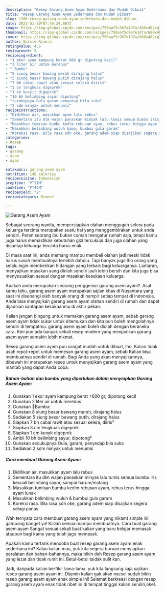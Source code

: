 ```yaml
---
description: "Resep Garang Asem Ayam Sederhana dan Mudah Dibuat"
title: "Resep Garang Asem Ayam Sederhana dan Mudah Dibuat"
slug: 1200-resep-garang-asem-ayam-sederhana-dan-mudah-dibuat
date: 2021-01-20T07:40:24.867Z
image: https://img-global.cpcdn.com/recipes/750aaf5c967e1d7a/680x482cq70/garang-asem-ayam-foto-resep-utama.jpg
thumbnail: https://img-global.cpcdn.com/recipes/750aaf5c967e1d7a/680x482cq70/garang-asem-ayam-foto-resep-utama.jpg
cover: https://img-global.cpcdn.com/recipes/750aaf5c967e1d7a/680x482cq70/garang-asem-ayam-foto-resep-utama.jpg
author: Gussie Rivera
ratingvalue: 4.6
reviewcount: 3
recipeingredient:
- "1 ekor ayam kampung berat 600 gr dipotong kecil"
- "2 liter air untuk merebus"
- " Bumbu"
- "8 siung besar bawang merah dirajang halus"
- "5 siung besar bawang putih dirajang halus"
- "7 bh cabai rawit atau sesuai selera diiris"
- "3 cm lengkuas digeprek"
- "1 cm kunyit digeprek"
- "10 bh belimbing sayur dipotong"
- "secukupnya Gula garam penyedap bila suka"
- "2 sdm minyak untuk menumis"
recipeinstructions:
- "Didihkan air, masukkan ayam lalu rebus"
- "Sementara itu dlm wajan panaskan minyak lalu tumis semua bumbu iris kecuali belimbing sayur, sampai harum/matang"
- "Masukkan tumisan bumbu kedlm rebusan ayam, rebus terus hingga ayam lunak"
- "Masukkan belimbing wuluh &amp; bumbui gula garam"
- "Koreksi rasa. Bila rasa sdh oke, garang adem siap disajikan segera selagi panas"
categories:
- Resep
tags:
- garang
- asem
- ayam

katakunci: garang asem ayam 
nutrition: 145 calories
recipecuisine: Indonesian
preptime: "PT11M"
cooktime: "PT43M"
recipeyield: "2"
recipecategory: Dinner

---
```



![Garang Asem Ayam](https://img-global.cpcdn.com/recipes/750aaf5c967e1d7a/680x482cq70/garang-asem-ayam-foto-resep-utama.jpg)

Sebagai seorang wanita, mempersiapkan olahan menggugah selera pada keluarga tercinta merupakan suatu hal yang menggembirakan untuk anda sendiri. Peran seorang ibu bukan cuman mengatur rumah saja, tetapi kamu juga harus memastikan kebutuhan gizi tercukupi dan juga olahan yang disantap keluarga tercinta harus enak.

Di masa  saat ini, anda memang mampu membeli olahan jadi meski tidak harus susah membuatnya terlebih dahulu. Tapi banyak juga lho orang yang selalu ingin memberikan hidangan yang terbaik bagi keluarganya. Lantaran, menyajikan masakan yang diolah sendiri jauh lebih bersih dan kita juga bisa menyesuaikan sesuai dengan masakan kesukaan keluarga. 



Apakah anda merupakan seorang penggemar garang asem ayam?. Asal kamu tahu, garang asem ayam merupakan sajian khas di Nusantara yang saat ini disenangi oleh banyak orang di hampir setiap tempat di Indonesia. Anda bisa menyajikan garang asem ayam olahan sendiri di rumah dan dapat dijadikan santapan kesukaanmu di akhir pekan.

Kalian jangan bingung untuk memakan garang asem ayam, sebab garang asem ayam tidak sukar untuk ditemukan dan kita pun boleh mengolahnya sendiri di tempatmu. garang asem ayam boleh diolah dengan beraneka cara. Kini pun ada banyak sekali resep modern yang menjadikan garang asem ayam semakin lebih nikmat.

Resep garang asem ayam pun sangat mudah untuk dibuat, lho. Kalian tidak usah repot-repot untuk memesan garang asem ayam, sebab Kalian bisa membuatnya sendiri di rumah. Bagi Anda yang akan menyajikannya, dibawah ini merupakan resep untuk menyajikan garang asem ayam yang mantab yang dapat Anda coba.

<!--inarticleads1-->

##### Bahan-bahan dan bumbu yang diperlukan dalam menyiapkan Garang Asem Ayam:

1. Gunakan 1 ekor ayam kampung berat ±600 gr, dipotong kecil
1. Gunakan 2 liter air untuk merebus
1. Gunakan  🐤Bumbu:
1. Gunakan 8 siung besar bawang merah, dirajang halus
1. Sediakan 5 siung besar bawang putih, dirajang halus
1. Siapkan 7 bh cabai rawit atau sesuai selera, diiris²
1. Siapkan 3 cm lengkuas digeprek
1. Siapkan 1 cm kunyit digeprek
1. Ambil 10 bh belimbing sayur, dipotong²
1. Gunakan secukupnya Gula, garam, penyedap bila suka
1. Sediakan 2 sdm minyak untuk menumis




<!--inarticleads2-->

##### Cara membuat Garang Asem Ayam:

1. Didihkan air, masukkan ayam lalu rebus
1. Sementara itu dlm wajan panaskan minyak lalu tumis semua bumbu iris kecuali belimbing sayur, sampai harum/matang
1. Masukkan tumisan bumbu kedlm rebusan ayam, rebus terus hingga ayam lunak
1. Masukkan belimbing wuluh &amp; bumbui gula garam
1. Koreksi rasa. Bila rasa sdh oke, garang adem siap disajikan segera selagi panas




Wah ternyata cara membuat garang asem ayam yang nikamt simple ini gampang banget ya! Kalian semua mampu membuatnya. Cara buat garang asem ayam Sangat sesuai sekali buat kalian yang baru belajar memasak ataupun bagi kamu yang telah jago memasak.

Apakah kamu tertarik mencoba buat resep garang asem ayam enak sederhana ini? Kalau kalian mau, yuk kita segera buruan menyiapkan peralatan dan bahan-bahannya, maka bikin deh Resep garang asem ayam yang lezat dan tidak rumit ini. Betul-betul taidak sulit kan. 

Jadi, daripada kalian berfikir lama-lama, yuk kita langsung saja sajikan resep garang asem ayam ini. Dijamin kalian gak akan nyesel sudah bikin resep garang asem ayam enak simple ini! Selamat berkreasi dengan resep garang asem ayam enak tidak ribet ini di tempat tinggal kalian sendiri,oke!.


